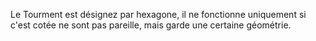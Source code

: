 Le Tourment est désignez par hexagone, il ne fonctionne uniquement si c'est cotée ne sont pas pareille, mais garde une certaine géométrie.